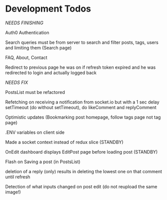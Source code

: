 # Development Todos

_NEEDS FINISHING_

Auth0 Authentication

Search queries must be from server to search and filter posts, tags, users and limiting them (Search page)

FAQ, About, Contact

Redirect to previous page he was on if refresh token expired and he was redirected to login and actually logged back

_NEEDS FIX_

PostsList must be refactored

Refetching on receiving a notification from socket.io but with a 1 sec delay setTimeout (do without setTimeout), do likeComment and replyComment

Optimistic updates (Bookmarking post homepage, follow tags page not tag page)

.ENV variables on client side

Made a socket context instead of redux slice (STANDBY)

OnEdit dashboard displays EditPost page before loading post (STANDBY)

Flash on Saving a post (in PostsList)

deletion of a reply (only) results in deleting the lowest one on that comment until refresh

Detection of what inputs changed on post edit (do not reupload the same image!)
